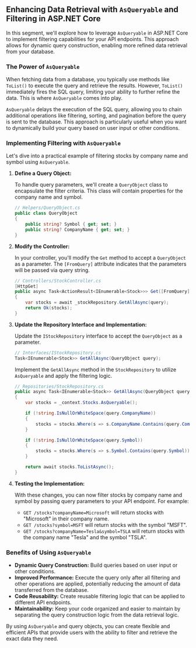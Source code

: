 ## Enhancing Data Retrieval with `AsQueryable` and Filtering in ASP.NET Core

In this segment, we'll explore how to leverage `AsQueryable` in ASP.NET Core to implement filtering capabilities for your API endpoints. This approach allows for dynamic query construction, enabling more refined data retrieval from your database.

### The Power of `AsQueryable`

When fetching data from a database, you typically use methods like `ToList()` to execute the query and retrieve the results. However, `ToList()` immediately fires the SQL query, limiting your ability to further refine the data. This is where `AsQueryable` comes into play.

`AsQueryable` delays the execution of the SQL query, allowing you to chain additional operations like filtering, sorting, and pagination before the query is sent to the database. This approach is particularly useful when you want to dynamically build your query based on user input or other conditions.

### Implementing Filtering with `AsQueryable`

Let's dive into a practical example of filtering stocks by company name and symbol using `AsQueryable`.

1.  **Define a Query Object:**

    To handle query parameters, we'll create a `QueryObject` class to encapsulate the filter criteria. This class will contain properties for the company name and symbol.

    ```csharp
    // Helpers/QueryObject.cs
    public class QueryObject
    {
        public string? Symbol { get; set; }
        public string? CompanyName { get; set; }
    }
    ```

2.  **Modify the Controller:**

    In your controller, you'll modify the `Get` method to accept a `QueryObject` as a parameter. The `[FromQuery]` attribute indicates that the parameters will be passed via query string.

    ```csharp
    // Controllers/StockController.cs
    [HttpGet]
    public async Task<ActionResult<IEnumerable<Stock>>> Get([FromQuery] QueryObject query)
    {
        var stocks = await _stockRepository.GetAllAsync(query);
        return Ok(stocks);
    }
    ```

3.  **Update the Repository Interface and Implementation:**

    Update the `IStockRepository` interface to accept the `QueryObject` as a parameter.

    ```csharp
    // Interfaces/IStockRepository.cs
    Task<IEnumerable<Stock>> GetAllAsync(QueryObject query);
    ```

    Implement the `GetAllAsync` method in the `StockRepository` to utilize `AsQueryable` and apply the filtering logic.

    ```csharp
    // Repositories/StockRepository.cs
    public async Task<IEnumerable<Stock>> GetAllAsync(QueryObject query)
    {
        var stocks = _context.Stocks.AsQueryable();

        if (!string.IsNullOrWhiteSpace(query.CompanyName))
        {
            stocks = stocks.Where(s => s.CompanyName.Contains(query.CompanyName));
        }

        if (!string.IsNullOrWhiteSpace(query.Symbol))
        {
            stocks = stocks.Where(s => s.Symbol.Contains(query.Symbol));
        }

        return await stocks.ToListAsync();
    }
    ```

4.  **Testing the Implementation:**

    With these changes, you can now filter stocks by company name and symbol by passing query parameters to your API endpoint. For example:

    *   `GET /stocks?companyName=Microsoft` will return stocks with "Microsoft" in their company name.
    *   `GET /stocks?symbol=MSFT` will return stocks with the symbol "MSFT".
    *   `GET /stocks?companyName=Tesla&symbol=TSLA` will return stocks with the company name "Tesla" and the symbol "TSLA".

### Benefits of Using `AsQueryable`

*   **Dynamic Query Construction:** Build queries based on user input or other conditions.
*   **Improved Performance:** Execute the query only after all filtering and other operations are applied, potentially reducing the amount of data transferred from the database.
*   **Code Reusability:** Create reusable filtering logic that can be applied to different API endpoints.
*   **Maintainability:** Keep your code organized and easier to maintain by separating the query construction logic from the data retrieval logic.

By using `AsQueryable` and query objects, you can create flexible and efficient APIs that provide users with the ability to filter and retrieve the exact data they need.